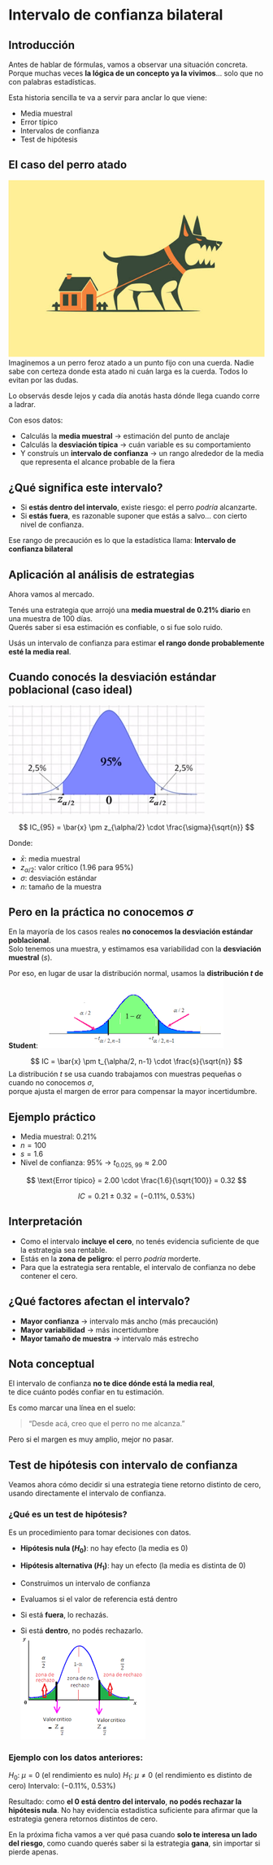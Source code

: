 # Intervalo de confianza bilateral

## Introducción
Antes de hablar de fórmulas, vamos a observar una situación concreta.  
Porque muchas veces **la lógica de un concepto ya la vivimos**... solo que no con palabras estadísticas.

Esta historia sencilla te va a servir para anclar lo que viene:  
- Media muestral  
- Error típico  
- Intervalos de confianza  
- Test de hipótesis

## El caso del perro atado

![5ef2b2bbf9303ad85899e28e4d99ae89.png](./5ef2b2bbf9303ad85899e28e4d99ae89.png)
Imaginemos a un perro feroz atado a un punto fijo con una cuerda. Nadie sabe con certeza donde esta atado ni cuán larga es la cuerda. Todos lo evitan por las dudas.

Lo observás desde lejos y cada día anotás hasta dónde llega cuando corre a ladrar.

Con esos datos:

- Calculás la **media muestral** → estimación del punto de anclaje  
- Calculás la **desviación típica** → cuán variable es su comportamiento  
- Y construís un **intervalo de confianza** → un rango alrededor de la media que representa el alcance probable de la fiera

## ¿Qué significa este intervalo?

- Si **estás dentro del intervalo**, existe riesgo: el perro *podría* alcanzarte.  
- Si **estás fuera**, es razonable suponer que estás a salvo… con cierto nivel de confianza.

Ese rango de precaución es lo que la estadística llama:
**Intervalo de confianza bilateral**

## Aplicación al análisis de estrategias

Ahora vamos al mercado.

Tenés una estrategia que arrojó una **media muestral de 0.21% diario** en una muestra de 100 días.  
Querés saber si esa estimación es confiable, o si fue solo ruido.

Usás un intervalo de confianza para estimar **el rango donde probablemente esté la media real**.

## Cuando conocés la desviación estándar poblacional (caso ideal)
![3961b16e89626f7530eeef36bb2db4f3.png](./3961b16e89626f7530eeef36bb2db4f3.png)

$$
IC_{95} = \bar{x} \pm z_{\alpha/2} \cdot \frac{\sigma}{\sqrt{n}}
$$

Donde:  
- $\bar{x}$: media muestral  
- $z_{\alpha/2}$: valor crítico (1.96 para 95%)  
- $\sigma$: desviación estándar  
- $n$: tamaño de la muestra

## Pero en la práctica no conocemos $\sigma$

En la mayoría de los casos reales **no conocemos la desviación estándar poblacional**.  
Solo tenemos una muestra, y estimamos esa variabilidad con la **desviación muestral** ($s$).

Por eso, en lugar de usar la distribución normal, usamos la **distribución $t$ de Student**:
![de9828c4e1ac96407de97d31cf410374.png](./de9828c4e1ac96407de97d31cf410374.png)

$$
IC = \bar{x} \pm t_{\alpha/2, n-1} \cdot \frac{s}{\sqrt{n}}
$$
La distribución $t$ se usa cuando trabajamos con muestras pequeñas o cuando no conocemos $\sigma$,  
porque ajusta el margen de error para compensar la mayor incertidumbre.
 
## Ejemplo práctico

- Media muestral: 0.21%  
- $n = 100$  
- $s = 1.6$  
- Nivel de confianza: 95% → $t_{0.025,\ 99} \approx 2.00$

$$
\text{Error típico} = 2.00 \cdot \frac{1.6}{\sqrt{100}} = 0.32
$$

$$
IC = 0.21 \pm 0.32 = (-0.11\%,\ 0.53\%)
$$

## Interpretación

- Como el intervalo **incluye el cero**, no tenés evidencia suficiente de que la estrategia sea rentable.
- Estás en la **zona de peligro**: el perro *podría* morderte.
- Para que la estrategia sera rentable, el intervalo de confianza no debe contener el cero.

## ¿Qué factores afectan el intervalo?

- **Mayor confianza** → intervalo más ancho (más precaución)
- **Mayor variabilidad** → más incertidumbre
- **Mayor tamaño de muestra** → intervalo más estrecho


## Nota conceptual

El intervalo de confianza **no te dice dónde está la media real**,  
te dice cuánto podés confiar en tu estimación.

Es como marcar una línea en el suelo:  
> “Desde acá, creo que el perro no me alcanza.”

Pero si el margen es muy amplio, mejor no pasar.


## Test de hipótesis con intervalo de confianza

Veamos ahora cómo decidir si una estrategia tiene retorno distinto de cero, usando directamente el intervalo de confianza.

### ¿Qué es un test de hipótesis?

Es un procedimiento para tomar decisiones con datos.

- **Hipótesis nula ($H_0$)**: no hay efecto (la media es 0)  
- **Hipótesis alternativa ($H_1$)**: hay un efecto (la media es distinta de 0)

- Construimos un intervalo de confianza
- Evaluamos si el valor de referencia está dentro
- Si está **fuera**, lo rechazás.  
- Si está **dentro**, no podés rechazarlo.
![fd63b89b36963f8027d1caf14a51b7d5.png](./fd63b89b36963f8027d1caf14a51b7d5.png)

### Ejemplo con los datos anteriores:

$H_0$: $\mu=0$ (el rendimiento es nulo)
$H_1$: $\mu \neq 0$ (el rendimiento es distinto de cero)
Intervalo: $(-0.11\%,\ 0.53\%)$

Resultado: como **el 0 está dentro del intervalo**, **no podés rechazar la hipótesis nula**.
No hay evidencia estadística suficiente para afirmar que la estrategia genera retornos distintos de cero.

En la próxima ficha vamos a ver qué pasa cuando **solo te interesa un lado del riesgo**, como cuando querés saber si la estrategia **gana**, sin importar si pierde apenas.


